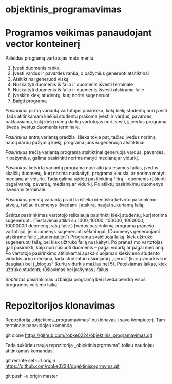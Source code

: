 # objektinis_programavimas

# Programos veikimas panaudojant vector konteinerį

Paleidus programą vartotojas mato meniu:
1.	Įvesti duomenis ranka
2.	Įvesti vardus ir pavardes ranka, o pažymius generuoti atsitiktinai
3.	Atsitiktinai generuoti viską
4.	Nuskaityti duomenis iš failo ir duomenis išvesti terminale
5.	Nuskaityti duomenis iš failo ir duomenis išvesti atskirame faile
6.	Įveskite kiekį studentų, kurį norite sugeneruoti 
7.	Baigti programą

   
*Pasirinkus* pirmą variantą vartotojas pasirenka, kokį kiekį studentų nori įvesti ,tada atitinkamam kiekiui studentų prašoma įvesti ir vardus, pavardes, paklausiama, kokį kiekį namų darbų vartotojas nori įvesti, jį įvedus programa išveda įvestus duomenis terminale.

*Pasirinkus* antrą variantą pradžia išlieka tokia pat, tačiau įvedus norimą namų darbų pažymių kiekį, programa juos sugeneruoja atsitiktinai.

*Pasirinkus* trečią variantą programa atsitiktinai generuoja vardus, pavardes, ir pažymius, galima pasirinkti norima matyti medianą ar vidurkį.

*Pasirinkus* ketvirtą variantą programa nuskaito jau esamus failus, įvedus skaičių duomenų, kurį norima nuskaityti, programa klausia, ar norima matyti medianą ar vidurkį. Tada galima uždėti pasitinktiną filtrą – duomenis rūšiuoti pagal vardą, pavardę, medianą ar vidurkį. Po atliktų pasirinkimų duomenys išvedami terminale.

*Pasirinkus* penktą variantą pradžia išlieka identiška ketvirto pasirinkimo atveju, tačiau duomenys išvedami į atskirą, naujai sukuriamą failą.

*Šeštas* pasirinkimas vartotojo reikalauja pasirinkti kiekį studentų, kurį norima sugeneruoti. (Testavimai atlikti su  1000, 10000, 100000, 1000000, 10000000 duomenų įrašų faile.) Įvedus pasirinkimą programa praneša vartotojui, jei duomenys sugeneruoti sėkmingai. (Duomenys generuojami atskirame faile „studentai.txt“) Programa skaičiuoja laiką, kiek užtruko sugeneruoti failą,  bei kiek užtruko failą nuskaityti. Po pranešimo vartotojas gali pasirinkti, kaip nori rūšiuoti duomenis – pagal vidurkį ar pagal medianą. Po vartotojo pasirinkimo atitinkamai apskaičiuojamas kiekivieno studento vidurkis arba mediana, tada studentai rūšiuojami į „gerus“ (kurių vidurkis 5 ir daugiau) bei į „blogus“ (kurių vidurkis mažiau nei 5). Pateikiamas laikas, kiek užtruko studentų rūšiavimas bei įrašymas į failus.

*Septintas* pasirinkimas užbaigia programą bei išveda bendrą visos programos veikimo laiką.


# 	Repozitorijos klonavimas

Repozitoriją „objektinis_programavimas“ nuklonavau į savo kompiuterį. Tam terminale panaudojau komandą 

git clone https://github.com/robke0224/objektinis_programavimas.git

Tada sukūriau naują repozitoriją „objektinisprgrmvms“, toliau naudojau atitinkamas komandas:

git remote set-url origin https://github.com/robke0224/objektinisprgrmvms.git

git push -u origin master




